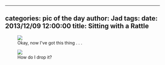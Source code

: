 
---
categories: pic of the day
author: Jad
tags: 
date: 2013/12/09 12:00:00
title: Sitting with a Rattle
---

<figure>
<img src="/img/2013/12/09/img_7700_medium.jpg" />
<figcaption>Okay, now I've got this thing . . .</figcaption>
</figure>

<figure>
<img src="/img/2013/12/09/img_7708_medium.jpg" />
<figcaption>How do I drop it?</figcaption>
</figure>
